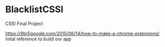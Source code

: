 # BlacklistCSSI
CSSI Final Project

https://9to5google.com/2015/06/14/how-to-make-a-chrome-extensions/
inital reference to build our app
